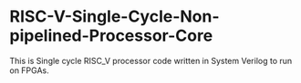 # RISC-V-Single-Cycle-Non-pipelined-Processor-Core
This is Single cycle RISC_V processor code written in System Verilog to run on FPGAs. 

